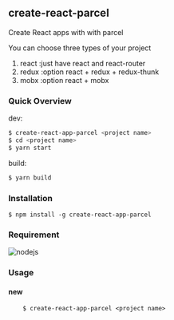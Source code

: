 ## create-react-parcel
Create React apps with with parcel

You can choose three types of your project
1. react :just have react and react-router
2. redux :option react +  redux + redux-thunk
3. mobx :option react + mobx
### Quick Overview

dev:

```bash
$ create-react-app-parcel <project name>
$ cd <project name>
$ yarn start
```

build: 
```bash
$ yarn build
```

### Installation

```
$ npm install -g create-react-app-parcel
```

### Requirement
![nodejs](https://img.shields.io/badge/nodejs-%3E%3D%208.x-red.svg)


### Usage

#### new
```
    $ create-react-app-parcel <project name>
```

